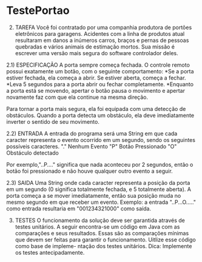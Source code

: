 # TestePortao
2)  TAREFA
Você foi contratado por uma companhia produtora de portões eletrônicos para garagens. Acidentes com a linha de produtos atual resultaram em
danos a inúmeros carros, braços e pernas de pessoas quebradas e vários animais de estimação mortos. Sua missão é escrever uma versão mais
segura do software controlador deles.
  
2.1)  ESPECIFICAÇÃO
A porta sempre começa fechada. O controle remoto possui exatamente um botão, com o seguinte comportamento:
*Se a porta estiver fechada, ela começa a abrir. Se estiver aberta, começa a fechar.
*Leva 5 segundos para a porta abrir ou fechar completamente.
*Enquanto a porta está se movendo, apertar o botão pausa o movimento e apertar novamente faz com que ela continue na mesma direção.

 Para tornar a porta mais segura, ela foi equipada com uma detecção de obstáculos. Quando a porta detecta um obstáculo, ela deve
 imediatamente inverter o sentido de seu movimento.
 
 2.2) ENTRADA
 A entrada do programa será uma String em que cada caracter representa o evento ocorrido em um segundo, sendo os seguintes possíveis caracteres.
 "." Nenhum Evento
 "P" Botão Pressionado
 "O" Obstáculo detectado
 
 Por exemplo,"..P...." significa que nada aconteceu por 2 segundos, então o botão foi pressionado e não houve qualquer outro evento a seguir.
 
 2.3) SAIDA
 Uma String onde cada caracter representa a posição da porta em um segundo (0 significa totalmente fechada, e 5 totalmente aberta). A porta
 começa a se mover imediatamente, então sua posição muda no mesmo segundo em que receber um evento.
    Exemplo: a entrada "..P...O....." como entrada resultaria em "001234321000" como saída.
    
3) TESTES
  O funcionamento da solução deve ser garantida através de testes unitários. A seguir encontra-se um código em Java com as comparações e seus
  resultados. Essas são as comparações mínimas que devem ser feitas para garantir o funcionamento. Uitlize esse código como base de impleme-
 ntação dos testes unitários.
    Dica: Implemente os testes antecipadamente.

